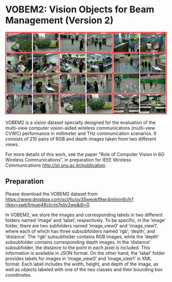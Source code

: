 # VOBEM2: Vision Objects for Beam Management (Version 2)

![](fig4.jpg)

VOBEM2 is a vision dataset specially designed for the evaluation of the multi-view computer vision-aided wireless communicatons (multi-view CVWC) performance in millimeter and THz communication scenarios.
It consists of 210 pairs of RGB and depth images taken from two different views.

For more details of this work, see the paper "Role of Computer Vision in 6G Wireless Communications", in preparation for IEEE Wireless Communications http://isl.snu.ac.kr/publication.

## Preparation
Please download the VOBEM2 dataset from https://www.dropbox.com/scl/fo/oy35weokf9wr4mlinin6r/h?rlkey=swb1tmuej48clcrie7pljy2wp&dl=0.

In VOBEM2, we store the images and corresponding labels in two different folders named ‘image’ and ‘label’, respectively. To be specific, in the ‘image’ folder, there are two subfolders named ‘image_view0’ and ‘image_view1’, where each of which has three subsubfolders named ‘rgb’, ‘depth’, and ‘distance’. The ‘rgb’ subsubfolder contains RGB images, while the ‘depth’ subsubfolder contains corresponding depth images. In the ‘distance’ subsubfolder, the distance to the point in each pixel is included. This information is available in JSON format. On the other hand, the ‘label’ folder provides labels for images in ‘image_view0’ and ‘image_view1’ in XML format. Each label includes the width, height, and depth of the image, as well as objects labeled with one of the two classes and their bounding box coordinates.
